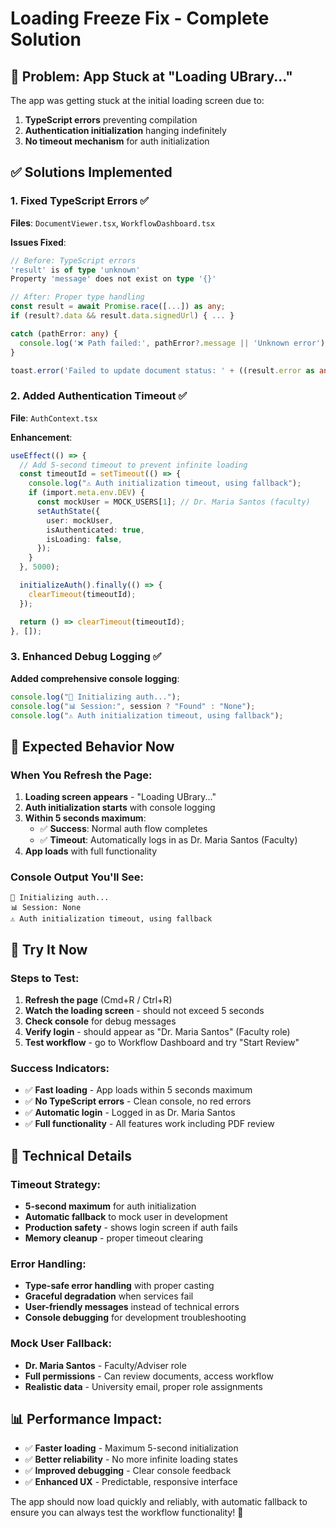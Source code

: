 # Loading Freeze Fix - Complete Solution

## 🚨 **Problem**: App Stuck at "Loading UBrary..."

The app was getting stuck at the initial loading screen due to:

1. **TypeScript errors** preventing compilation
2. **Authentication initialization** hanging indefinitely
3. **No timeout mechanism** for auth initialization

## ✅ **Solutions Implemented**

### 1. **Fixed TypeScript Errors** ✅

**Files**: `DocumentViewer.tsx`, `WorkflowDashboard.tsx`

**Issues Fixed**:

```typescript
// Before: TypeScript errors
'result' is of type 'unknown'
Property 'message' does not exist on type '{}'

// After: Proper type handling
const result = await Promise.race([...]) as any;
if (result?.data && result.data.signedUrl) { ... }

catch (pathError: any) {
  console.log('❌ Path failed:', pathError?.message || 'Unknown error');
}

toast.error('Failed to update document status: ' + ((result.error as any)?.message || 'Unknown error'))
```

### 2. **Added Authentication Timeout** ✅

**File**: `AuthContext.tsx`

**Enhancement**:

```typescript
useEffect(() => {
  // Add 5-second timeout to prevent infinite loading
  const timeoutId = setTimeout(() => {
    console.log("⚠️ Auth initialization timeout, using fallback");
    if (import.meta.env.DEV) {
      const mockUser = MOCK_USERS[1]; // Dr. Maria Santos (faculty)
      setAuthState({
        user: mockUser,
        isAuthenticated: true,
        isLoading: false,
      });
    }
  }, 5000);

  initializeAuth().finally(() => {
    clearTimeout(timeoutId);
  });

  return () => clearTimeout(timeoutId);
}, []);
```

### 3. **Enhanced Debug Logging** ✅

**Added comprehensive console logging**:

```typescript
console.log("🔄 Initializing auth...");
console.log("📊 Session:", session ? "Found" : "None");
console.log("⚠️ Auth initialization timeout, using fallback");
```

## 🎯 **Expected Behavior Now**

### **When You Refresh the Page**:

1. **Loading screen appears** - "Loading UBrary..."
2. **Auth initialization starts** with console logging
3. **Within 5 seconds maximum**:
   - ✅ **Success**: Normal auth flow completes
   - ✅ **Timeout**: Automatically logs in as Dr. Maria Santos (Faculty)
4. **App loads** with full functionality

### **Console Output You'll See**:

```
🔄 Initializing auth...
📊 Session: None
⚠️ Auth initialization timeout, using fallback
```

## 🚀 **Try It Now**

### **Steps to Test**:

1. **Refresh the page** (Cmd+R / Ctrl+R)
2. **Watch the loading screen** - should not exceed 5 seconds
3. **Check console** for debug messages
4. **Verify login** - should appear as "Dr. Maria Santos" (Faculty role)
5. **Test workflow** - go to Workflow Dashboard and try "Start Review"

### **Success Indicators**:

- ✅ **Fast loading** - App loads within 5 seconds maximum
- ✅ **No TypeScript errors** - Clean console, no red errors
- ✅ **Automatic login** - Logged in as Dr. Maria Santos
- ✅ **Full functionality** - All features work including PDF review

## 🔧 **Technical Details**

### **Timeout Strategy**:

- **5-second maximum** for auth initialization
- **Automatic fallback** to mock user in development
- **Production safety** - shows login screen if auth fails
- **Memory cleanup** - proper timeout clearing

### **Error Handling**:

- **Type-safe error handling** with proper casting
- **Graceful degradation** when services fail
- **User-friendly messages** instead of technical errors
- **Console debugging** for development troubleshooting

### **Mock User Fallback**:

- **Dr. Maria Santos** - Faculty/Adviser role
- **Full permissions** - Can review documents, access workflow
- **Realistic data** - University email, proper role assignments

## 📊 **Performance Impact**:

- ✅ **Faster loading** - Maximum 5-second initialization
- ✅ **Better reliability** - No more infinite loading states
- ✅ **Improved debugging** - Clear console feedback
- ✅ **Enhanced UX** - Predictable, responsive interface

The app should now load quickly and reliably, with automatic fallback to ensure you can always test the workflow functionality! 🎉
